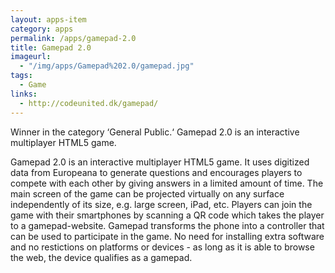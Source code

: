 ```yaml
---
layout: apps-item
category: apps
permalink: /apps/gamepad-2.0
title: Gamepad 2.0
imageurl:
  - "/img/apps/Gamepad%202.0/gamepad.jpg"
tags:
  - Game
links:
  - http://codeunited.dk/gamepad/
---
```


Winner in the category ‘General Public.‘ Gamepad 2.0 is an interactive multiplayer HTML5 game.

Gamepad 2.0 is an interactive multiplayer HTML5 game. It uses digitized data from Europeana to generate questions and encourages players to compete with each other by giving answers in a limited amount of time. The main screen of the game can be projected virtually on any surface independently of its size, e.g. large screen, iPad, etc. Players can join the game with their smartphones by scanning a QR code which takes the player to a gamepad-website. Gamepad transforms the phone into a controller that can be used to participate in the game. No need for installing extra software and no restictions on platforms or devices - as long as it is able to browse the web, the device qualifies as a gamepad.
